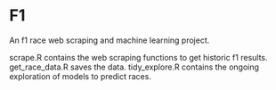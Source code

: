 # F1

An f1 race web scraping and machine learning project.

scrape.R contains the web scraping functions to get historic f1 results. get_race_data.R saves the data. tidy_explore.R contains the ongoing exploration of models to predict races.
